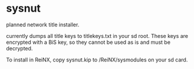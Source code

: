 # sysnut

planned network title installer.

currently dumps all title keys to titlekeys.txt in your sd root.  These keys are encrypted with a BiS key, so they cannot be used as is and must be decrypted.

To install in ReiNX, copy sysnut.kip to /ReiNX/sysmodules on your sd card.
